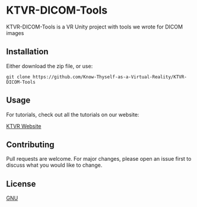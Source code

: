 # KTVR-DICOM-Tools

KTVR-DICOM-Tools is  a VR Unity project with tools we wrote for DICOM images

## Installation

Either download the zip file, or use:

```git bash
git clone https://github.com/Know-Thyself-as-a-Virtual-Reality/KTVR-DICOM-Tools
```

## Usage

For tutorials, check out all the tutorials on our website:

[KTVR Website](https://www.knowthyself.ualberta.ca/technical-resources/)

## Contributing
Pull requests are welcome. For major changes, please open an issue first to discuss what you would like to change.

## License
[GNU](https://www.gnu.org/licenses/gpl-3.0.en.html)
